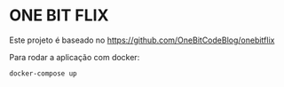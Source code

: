# ONE BIT FLIX

Este projeto é baseado no https://github.com/OneBitCodeBlog/onebitflix

Para rodar a aplicação com docker:

`docker-compose up`
